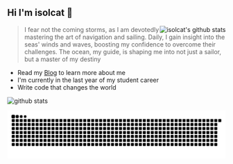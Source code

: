## Hi I'm isolcat 👋

<img style="max-width: 450px" align="right" src="https://github-readme-stats.vercel.app/api?username=isolcat&show_icons=true&icon_color=0366d6&bg_color=ffffff&hide_title=true&include_all_commits=true&count_private=true&hide_rank=true" alt="isolcat's github stats"/>

> I fear not the coming storms, as I am devotedly mastering the art of navigation and sailing. Daily, I gain insight into the seas' winds and waves, boosting my confidence to overcome their challenges. The ocean, my guide, is shaping me into not just a sailor, but a master of my destiny


- Read my [Blog](https://isolcat.xlog.page/) to learn more about me
- I'm currently in the last year of my student career
- Write code that changes the world

<picture decoding="async" loading="lazy">
  <source media="(prefers-color-scheme: light)" srcset="https://pixel-profile.vercel.app/api/github-stats?username=isolcat&screen_effect=false&background=linear-gradient(to%20bottom%20right%2C%20%2374dcc4%2C%20%234597e9)">
  <source media="(prefers-color-scheme: dark)" srcset="https://pixel-profile.vercel.app/api/github-stats?username=isolcat&screen_effect=true&background=linear-gradient(to%20bottom%20right%2C%20%235580eb%2C%20%232aeeff)">
  <img alt="github stats" src="https://pixel-profile.vercel.app/api/github-stats?username=isolcat&screen_effect=false&background=linear-gradient(to%20bottom%20right%2C%20%2374dcc4%2C%20%234597e9)">
</picture>


![](https://raw.githubusercontent.com/isolcat/isolcat/main/assets/github-contribution-grid-snake.svg)
